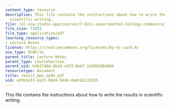 ```yaml
---
content_type: resource
description: This file contains the instructions about how to write the results in
  scientific writing.
file: /ol-ocw-studio-app/courses/7-02ci-experimental-biology-communications-intensive-spring-2005/ed3b1e53ba218de956de0a8cb1132855_result_mpo_sp05.pdf
file_size: 71052
file_type: application/pdf
learning_resource_types:
- Lecture Notes
license: https://creativecommons.org/licenses/by-nc-sa/4.0/
ocw_type: OCWFile
parent_title: Lecture Notes
parent_type: CourseSection
parent_uid: b4b27d6d-bb3d-cbf3-8eb7-1d36b5864694
resourcetype: Document
title: result_mpo_sp05.pdf
uid: ed3b1e53-ba21-8de9-56de-0a8cb1132855
---
```

This file contains the instructions about how to write the results in scientific writing.